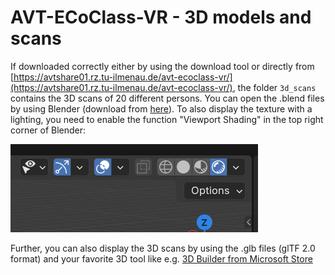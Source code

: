 # AVT-ECoClass-VR - 3D models and scans
If downloaded correctly either by using the download tool or directly from [https://avtshare01.rz.tu-ilmenau.de/avt-ecoclass-vr/](https://avtshare01.rz.tu-ilmenau.de/avt-ecoclass-vr/), the folder `3d_scans` contains the 3D scans of 20 different persons.
You can open the .blend files by using Blender (download from [here](https://www.blender.org/download)).
To also display the texture with a lighting, you need to enable the function "Viewport Shading" in the top right corner of Blender:

![Blender viewport shading](../github_images/blender_viewport_shading.png)

Further, you can also display the 3D scans by using the .glb files (glTF 2.0 format) and your favorite 3D tool like e.g. [3D Builder from Microsoft Store](https://apps.microsoft.com/detail/9WZDNCRFJ3T6?hl=de-at&gl=AT)
